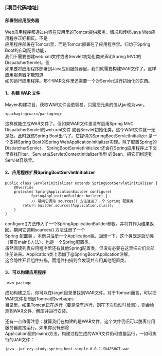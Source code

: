 ### [[项目代码地址]](https://github.com/AndyCZY/czy-study-spring-boot "项目代码地址")
#### 部署到应用服务器

Web应用程序都通过内嵌在应用里的Tomcat提供服务。情况和传统Java Web应用程序正好相反。不是        
应用程序部署在Tomcat里，而是Tomcat部署在了应用程序里。归功于Spring Boot的自动配置功能，     
我们不需要创建web.xml文件或者Servlet初始化类来声明Spring MVC的DispatcherServlet。但      
如果要将应用程序部署到Java应用服务器里，我们就需要构建WAR文件了。这样应用服务器才能知道         
如何运行应用程序。那个WAR文件里还需要一个对Servlet进行初始化的东西。     


#### 1、构建 WAR 文件
Maven构建项目，获取WAR文件会更容易。只需把<packaging>元素的值从jar改为war。
    
    <packaging>war</packaging>

这样就能生成WAR文件了。但如果WAR文件里没有启用Spring MVC DispatcherServlet的web.xml文件
或者Servlet初始化类，这个WAR文件就一无是处。此时就该Spring Boot出马了。它提供的SpringBootServletInitializer
是一个支持Spring Boot的Spring WebApplicationInitializer实现。除了配置Spring的DispatcherServlet， 
SpringBootServletInitializer还会在Spring应用程序上下文里查找Filter、Servlet或ServletContextInitializer类型
的Bean，把它们绑定到Servlet容器里。

#### 2、应用程序扩展SpringBootServletInitializer

    public class ServletInitializer extends SpringBootServletInitializer {
        @Override
        protected SpringApplicationBuilder configure(
                SpringApplicationBuilder builder) {
                // 期间它调用 sources() 方法注册了一个 Spring 配置类
            return builder.sources(Application.class);
        }
    }
    
configure()方法传入了一个SpringApplicationBuilder参数，并将其作为结果返回。期间它调用sources() 方法注册了一个                   
Spring 配置类 。本例只注册一个Application类。回想一下，这个类既是启动类（带有main()方法），也是一个Spring配置类。               
虽然阅读列表应用程序里还有其他Spring配置类，但没有必要在这里把它们全部注册进来。Application类上添加了@SpringBootApplication注解。               
这会隐性开启组件扫描，而组件扫描则会发现并应用其他配置类。                         



#### 3、可以构建应用程序
     mvn package
     
成功构建之后，你可以在target目录里找到WAR文件。对于Tomcat而言，可以把WAR文件复制到Tomcat的webapps        
目录里。如果Tomcat正在运行（要是没有运行，则在下次启动时检测），则会检测到WAR文件，解压并进行安装。      
                                    
还有一点值得注意：就算我们在构建的是WAR文件，这个文件仍旧可以脱离应用服务器直接运行。如果你没有删除     
Application里的main()方法，构建过程生成的WAR文件仍可直接运行，一如可执行的JAR文件：       

    java -jar czy-study-spring-boot-simple-0.0.1-SNAPSHOT.war